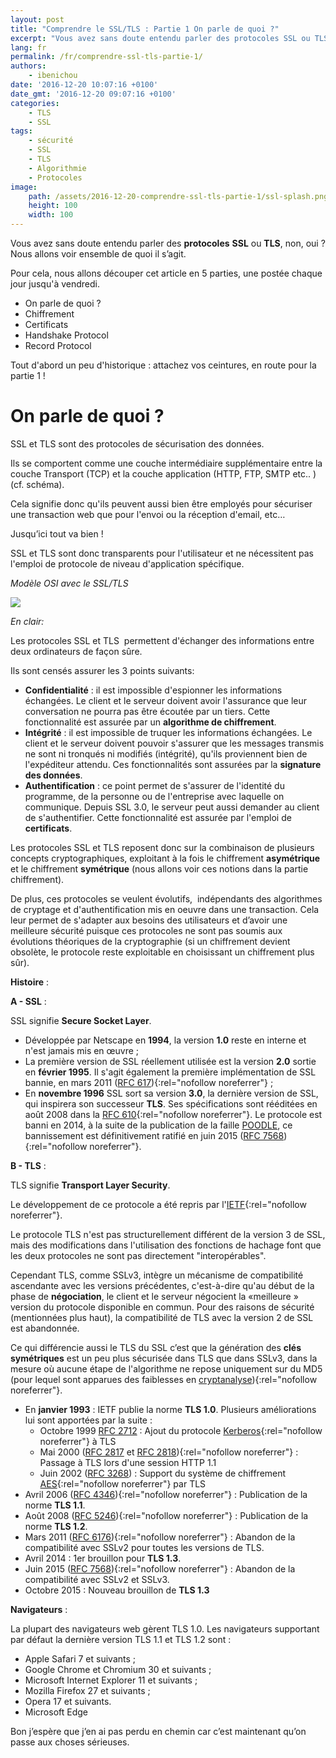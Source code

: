 ```yaml
---
layout: post
title: "Comprendre le SSL/TLS : Partie 1 On parle de quoi ?"
excerpt: "Vous avez sans doute entendu parler des protocoles SSL ou TLS, non, oui ?"
lang: fr
permalink: /fr/comprendre-ssl-tls-partie-1/
authors:
    - ibenichou
date: '2016-12-20 10:07:16 +0100'
date_gmt: '2016-12-20 09:07:16 +0100'
categories:
    - TLS
    - SSL
tags:
    - sécurité
    - SSL
    - TLS
    - Algorithmie
    - Protocoles
image:
    path: /assets/2016-12-20-comprendre-ssl-tls-partie-1/ssl-splash.png
    height: 100
    width: 100
---
```



Vous avez sans doute entendu parler des **protocoles** **SSL** ou **TLS**, non, oui ?
Nous allons voir ensemble de quoi il s’agit.

Pour cela, nous allons découper cet article en 5 parties, une postée chaque jour jusqu'à vendredi.

* On parle de quoi ?
* Chiffrement
* Certificats
* Handshake Protocol
* Record Protocol

Tout d'abord un peu d'historique : attachez vos ceintures, en route pour la partie 1 !

# On parle de quoi ?

SSL et TLS sont des protocoles de sécurisation des données.

Ils se comportent comme une couche intermédiaire supplémentaire entre la couche Transport (TCP) et la couche application (HTTP, FTP, SMTP etc.. ) (cf. schéma).

Cela signifie donc qu'ils peuvent aussi bien être employés pour sécuriser une transaction web que pour l'envoi ou la réception d'email, etc…

Jusqu’ici tout va bien !

SSL et TLS sont donc transparents pour l'utilisateur et ne nécessitent pas l'emploi de protocole de niveau d'application spécifique.

*Modèle OSI avec le SSL/TLS*

<img src="{{ site.baseurl }}/assets/2016-12-20-comprendre-ssl-tls-partie-1/tls-in-osi.png" />

*En clair:*

Les protocoles SSL et TLS  permettent d'échanger des informations entre deux ordinateurs de façon sûre.

Ils sont censés assurer les 3 points suivants:

* **Confidentialité** : il est impossible d'espionner les informations échangées. Le client et le serveur doivent avoir l'assurance que leur conversation ne pourra pas être écoutée par un tiers. Cette fonctionnalité est assurée par un **algorithme de chiffrement**.
* **Intégrité** : il est impossible de truquer les informations échangées. Le client et le serveur doivent pouvoir s'assurer que les messages transmis ne sont ni tronqués ni modifiés (intégrité), qu'ils proviennent bien de l'expéditeur attendu. Ces fonctionnalités sont assurées par la **signature des données**.
* **Authentification** : ce point permet de s'assurer de l'identité du programme, de la personne ou de l'entreprise avec laquelle on communique. Depuis SSL 3.0, le serveur peut aussi demander au client de s'authentifier. Cette fonctionnalité est assurée par l'emploi de **certificats**.

Les protocoles SSL et TLS reposent donc sur la combinaison de plusieurs concepts cryptographiques, exploitant à la fois le chiffrement **asymétrique** et le chiffrement **symétrique** (nous allons voir ces notions dans la partie chiffrement).

De plus, ces protocoles se veulent évolutifs,  indépendants des algorithmes de cryptage et d'authentification mis en oeuvre dans une transaction. Cela leur permet de s'adapter aux besoins des utilisateurs et d’avoir une meilleure sécurité puisque ces protocoles ne sont pas soumis aux évolutions théoriques de la cryptographie (si un chiffrement devient obsolète, le protocole reste exploitable en choisissant un chiffrement plus sûr).

**Histoire** :

**A - SSL** :

SSL signifie **Secure Socket Layer**.

* Développée par Netscape en **1994**, la version **1.0** reste en interne et n'est jamais mis en œuvre ;
* La première version de SSL réellement utilisée est la version **2.0** sortie en **février 1995**.
Il s'agit également la première implémentation de SSL bannie, en mars 2011 ([RFC 617](https://tools.ietf.org/html/rfc6176)){:rel="nofollow noreferrer"} ;
* En **novembre 1996** SSL sort sa version **3.0**, la dernière version de SSL, qui inspirera son successeur **TLS**. Ses spécifications sont rééditées en août 2008 dans la [RFC 610](https://tools.ietf.org/html/rfc6101){:rel="nofollow noreferrer"}.
Le protocole est banni en 2014, à la suite de la publication de la faille [POODLE](https://fr.wikipedia.org/wiki/POODLE), ce bannissement est définitivement ratifié en juin 2015 ([RFC 7568](https://tools.ietf.org/html/rfc7568)){:rel="nofollow noreferrer"}.

**B - TLS** :

TLS signifie **Transport Layer Security**.

Le développement de ce protocole a été repris par l'[IETF](https://www.ietf.org/){:rel="nofollow noreferrer"}.

Le protocole TLS n'est pas structurellement différent de la version 3 de SSL, mais des modifications dans l'utilisation des fonctions de hachage font que les deux protocoles ne sont pas directement "interopérables".

Cependant TLS, comme SSLv3, intègre un mécanisme de compatibilité ascendante avec les versions précédentes, c'est-à-dire qu'au début de la phase de **négociation**, le client et le serveur négocient la «meilleure » version du protocole disponible en commun. Pour des raisons de sécurité (mentionnées plus haut), la compatibilité de TLS avec la version 2 de SSL est abandonnée.

Ce qui différencie aussi le TLS du SSL c’est que la génération des **clés symétriques** est un peu plus sécurisée dans TLS que dans SSLv3, dans la mesure où aucune étape de l'algorithme ne repose uniquement sur du MD5 (pour lequel sont apparues des faiblesses en [cryptanalyse](https://fr.wikipedia.org/wiki/Cryptanalyse)){:rel="nofollow noreferrer"}.

* En **janvier 1993** : IETF publie la norme **TLS 1.0**. Plusieurs améliorations lui sont apportées par la suite :
    * Octobre 1999 [RFC 2712](https://tools.ietf.org/html/rfc2712) : Ajout du protocole [Kerberos](https://fr.wikipedia.org/wiki/Kerberos_(protocole)){:rel="nofollow noreferrer"} à TLS
    * Mai 2000 ([RFC 2817](https://tools.ietf.org/html/rfc2817) et [RFC 2818](https://tools.ietf.org/html/rfc2818)){:rel="nofollow noreferrer"} : Passage à TLS lors d'une session HTTP 1.1
    * Juin 2002 ([RFC 3268](https://tools.ietf.org/html/rfc3268)) : Support du système de chiffrement [AES](https://fr.wikipedia.org/wiki/Standard_de_chiffrement_avanc%C3%A9){:rel="nofollow noreferrer"} par TLS
* Avril 2006 ([RFC 4346](https://tools.ietf.org/html/rfc4346)){:rel="nofollow noreferrer"} : Publication de la norme **TLS 1.1**.
* Août 2008 ([RFC 5246](https://tools.ietf.org/html/rfc5246)){:rel="nofollow noreferrer"} : Publication de la norme **TLS 1.2**.
* Mars 2011 ([RFC 6176](https://tools.ietf.org/html/rfc6176)){:rel="nofollow noreferrer"} : Abandon de la compatibilité avec SSLv2 pour toutes les versions de TLS.
* Avril 2014 : 1er brouillon pour **TLS 1.3**.
* Juin 2015 ([RFC 7568](https://tools.ietf.org/html/rfc7568)){:rel="nofollow noreferrer"} : Abandon de la compatibilité avec SSLv2 et SSLv3.
* Octobre 2015 : Nouveau brouillon de **TLS 1.3**

**Navigateurs** :

La plupart des navigateurs web gèrent TLS 1.0. Les navigateurs supportant par défaut la dernière version TLS 1.1 et TLS 1.2 sont :
* Apple Safari 7 et suivants ;
* Google Chrome et Chromium 30 et suivants ;
* Microsoft Internet Explorer 11 et suivants ;
* Mozilla Firefox 27 et suivants ;
* Opera 17 et suivants.
* Microsoft Edge

Bon j’espère que j’en ai pas perdu en chemin car c’est maintenant qu’on passe aux choses sérieuses.
